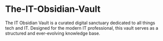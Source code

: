 # The-IT-Obsidian-Vault
The IT Obsidian Vault is a curated digital sanctuary dedicated to all things tech and IT. Designed for the modern IT professional, this vault serves as a structured and ever-evolving knowledge base.
